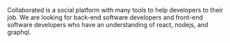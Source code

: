 Collaborated is a social platform with many tools to help developers to their job. We are looking for back-end software developers and front-end software developers who have an understanding of react, nodejs, and graphql.
